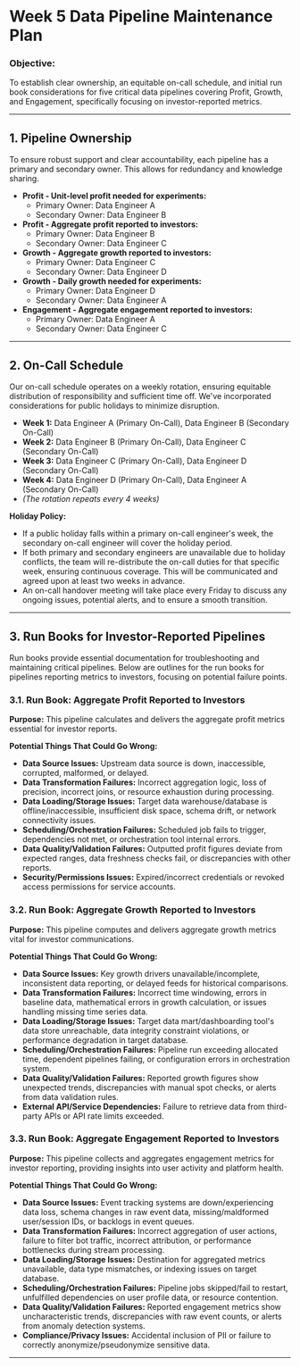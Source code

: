 # Week 5 Data Pipeline Maintenance Plan

### Objective:
To establish clear ownership, an equitable on-call schedule, and initial run book considerations for five critical data pipelines covering Profit, Growth, and Engagement, specifically focusing on investor-reported metrics.

---

## 1. Pipeline Ownership

To ensure robust support and clear accountability, each pipeline has a primary and secondary owner. This allows for redundancy and knowledge sharing.

* **Profit - Unit-level profit needed for experiments:**
    * Primary Owner: Data Engineer A
    * Secondary Owner: Data Engineer B
* **Profit - Aggregate profit reported to investors:**
    * Primary Owner: Data Engineer B
    * Secondary Owner: Data Engineer C
* **Growth - Aggregate growth reported to investors:**
    * Primary Owner: Data Engineer C
    * Secondary Owner: Data Engineer D
* **Growth - Daily growth needed for experiments:**
    * Primary Owner: Data Engineer D
    * Secondary Owner: Data Engineer A
* **Engagement - Aggregate engagement reported to investors:**
    * Primary Owner: Data Engineer A
    * Secondary Owner: Data Engineer C

---

## 2. On-Call Schedule

Our on-call schedule operates on a weekly rotation, ensuring equitable distribution of responsibility and sufficient time off. We've incorporated considerations for public holidays to minimize disruption.

* **Week 1:** Data Engineer A (Primary On-Call), Data Engineer B (Secondary On-Call)
* **Week 2:** Data Engineer B (Primary On-Call), Data Engineer C (Secondary On-Call)
* **Week 3:** Data Engineer C (Primary On-Call), Data Engineer D (Secondary On-Call)
* **Week 4:** Data Engineer D (Primary On-Call), Data Engineer A (Secondary On-Call)
* *(The rotation repeats every 4 weeks)*

**Holiday Policy:**

* If a public holiday falls within a primary on-call engineer's week, the secondary on-call engineer will cover the holiday period.
* If both primary and secondary engineers are unavailable due to holiday conflicts, the team will re-distribute the on-call duties for that specific week, ensuring continuous coverage. This will be communicated and agreed upon at least two weeks in advance.
* An on-call handover meeting will take place every Friday to discuss any ongoing issues, potential alerts, and to ensure a smooth transition.

---

## 3. Run Books for Investor-Reported Pipelines

Run books provide essential documentation for troubleshooting and maintaining critical pipelines. Below are outlines for the run books for pipelines reporting metrics to investors, focusing on potential failure points.

### 3.1. Run Book: Aggregate Profit Reported to Investors

**Purpose:** This pipeline calculates and delivers the aggregate profit metrics essential for investor reports.

**Potential Things That Could Go Wrong:**

* **Data Source Issues:** Upstream data source is down, inaccessible, corrupted, malformed, or delayed.
* **Data Transformation Failures:** Incorrect aggregation logic, loss of precision, incorrect joins, or resource exhaustion during processing.
* **Data Loading/Storage Issues:** Target data warehouse/database is offline/inaccessible, insufficient disk space, schema drift, or network connectivity issues.
* **Scheduling/Orchestration Failures:** Scheduled job fails to trigger, dependencies not met, or orchestration tool internal errors.
* **Data Quality/Validation Failures:** Outputted profit figures deviate from expected ranges, data freshness checks fail, or discrepancies with other reports.
* **Security/Permissions Issues:** Expired/incorrect credentials or revoked access permissions for service accounts.

### 3.2. Run Book: Aggregate Growth Reported to Investors

**Purpose:** This pipeline computes and delivers aggregate growth metrics vital for investor communications.

**Potential Things That Could Go Wrong:**

* **Data Source Issues:** Key growth drivers unavailable/incomplete, inconsistent data reporting, or delayed feeds for historical comparisons.
* **Data Transformation Failures:** Incorrect time windowing, errors in baseline data, mathematical errors in growth calculation, or issues handling missing time series data.
* **Data Loading/Storage Issues:** Target data mart/dashboarding tool's data store unreachable, data integrity constraint violations, or performance degradation in target database.
* **Scheduling/Orchestration Failures:** Pipeline run exceeding allocated time, dependent pipelines failing, or configuration errors in orchestration system.
* **Data Quality/Validation Failures:** Reported growth figures show unexpected trends, discrepancies with manual spot checks, or alerts from data validation rules.
* **External API/Service Dependencies:** Failure to retrieve data from third-party APIs or API rate limits exceeded.

### 3.3. Run Book: Aggregate Engagement Reported to Investors

**Purpose:** This pipeline collects and aggregates engagement metrics for investor reporting, providing insights into user activity and platform health.

**Potential Things That Could Go Wrong:**

* **Data Source Issues:** Event tracking systems are down/experiencing data loss, schema changes in raw event data, missing/maldformed user/session IDs, or backlogs in event queues.
* **Data Transformation Failures:** Incorrect aggregation of user actions, failure to filter bot traffic, incorrect attribution, or performance bottlenecks during stream processing.
* **Data Loading/Storage Issues:** Destination for aggregated metrics unavailable, data type mismatches, or indexing issues on target database.
* **Scheduling/Orchestration Failures:** Pipeline jobs skipped/fail to restart, unfulfilled dependencies on user profile data, or resource contention.
* **Data Quality/Validation Failures:** Reported engagement metrics show uncharacteristic trends, discrepancies with raw event counts, or alerts from anomaly detection systems.
* **Compliance/Privacy Issues:** Accidental inclusion of PII or failure to correctly anonymize/pseudonymize sensitive data.

---
